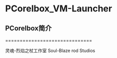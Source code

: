 # PCorelbox_VM-Launcher
## PCorelbox简介

==============================

灵魂-烈焰之杖工作室 Soul-Blaze rod Studios
